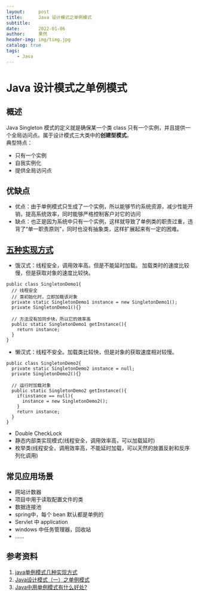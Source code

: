 ```yaml
---
layout:     post
title:      Java 设计模式之单例模式
subtitle:   
date:       2022-01-06
author:     果然
header-img: img/timg.jpg
catalog: true
tags:
    - Java
---  
```


# Java 设计模式之单例模式  
## 概述  
Java Singleton 模式的定义就是确保某一个类 class 只有一个实例，并且提供一个全局访问点。属于设计模式三大类中的**创建型模式**。  
典型特点：  
* 只有一个实例   
* 自我实例化  
* 提供全局访问点  

## 优缺点  
* 优点：由于单例模式只生成了一个实例，所以能够节约系统资源，减少性能开销，提高系统效率，同时能够严格控制客户对它的访问  
* 缺点：也正是因为系统中只有一个实例，这样就导致了单例类的职责过重，违背了“单一职责原则”，同时也没有抽象类，这样扩展起来有一定的困难。  

## [五种实现方式](https://www.cnblogs.com/ngy0217/p/9006716.html)  
* 饿汉式：线程安全，调用效率高。但是不能延时加载。 加载类时的速度比较慢，但是获取对象的速度比较快。 
```
public class SingletonDemo1{
  // 线程安全
  // 类初始化时，立即加载该对象
  private static SingletonDemo1 instance = new SingletonDemo1();
  private SingletonDemo1(){}
  
  // 方法没有加同步块，所以它的效率高
  public static SingletonDemo1 getInstance(){
    return instance;
  }
}
```  

* 懒汉式：线程不安全。加载类比较快，但是对象的获取速度相对较慢。 
```
public class SingletonDemo2{
  private static SingletonDemo2 instance = null;
  private SingletonDemo2(){}
  
  // 运行时加载对象
  public static SingletonDemo2 getInstance(){
    if(instance == null){
      instance = new SingletonDemo2();
    }
    return instance;
  }
}
```  
* Double CheckLock  
* 静态内部类实现模式(线程安全，调用效率高，可以加载延时)  
* 枚举类(线程安全，调用效率高，不能延时加载，可以天然的放置反射和反序列化调用)  
  
## 常见应用场景  
* 网站计数器  
* 项目中用于读取配置文件的类  
* 数据连接池  
* spring中，每个 bean 默认都是单例的  
* Servlet 中 application  
* windows 中任务管理器，回收站
* ……  

## 参考资料  
1. [java单例模式几种实现方式](https://www.cnblogs.com/ngy0217/p/9006716.html)  
2. [Java设计模式（一）之单例模式](https://www.jianshu.com/p/3f5eb3e0b050)  
3. [Java中用单例模式有什么好处?](https://www.cnblogs.com/tangxiao1996/p/7899393.html)
